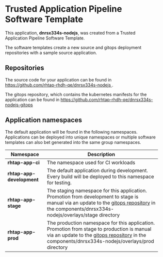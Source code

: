 # Trusted Application Pipeline Software Template

This application, **dnrsx334s-nodejs**, was created from a Trusted Application Pipeline Software Template.

The software templates create a new source and gitops deployment repositories with a sample source application. 

## Repositories

The source code for your application can be found in [https://github.com/rhtap-rhdh-qe/dnrsx334s-nodejs ](https://github.com/rhtap-rhdh-qe/dnrsx334s-nodejs ).
 
The gitops repository, which contains the kubernetes manifests for the application can be found in 
[https://github.com/rhtap-rhdh-qe/dnrsx334s-nodejs-gitops ](https://github.com/rhtap-rhdh-qe/dnrsx334s-nodejs-gitops ) 

## Application namespaces 

The default application will be found in the following namespaces. Applications can be deployed into unique namespaces or multiple software templates can also bet generated into the same group namespaces.  

|  Namespace   |  Description   |  
| -------- | -------- |
| **rhtap-app-ci** | The namespace used for CI workloads |
| **rhtap-app-development** | The default application during development. Every build will be deployed to this namespace for testing. |
| **rhtap-app-stage** | The staging namespace for this application. Promotion from development to stage is manual via an update to the [gitops repository](https://github.com/rhtap-rhdh-qe/dnrsx334s-nodejs-gitops ) in the components/dnrsx334s-nodejs/overlays/stage directory |
| **rhtap-app-prod** | The production namespace for this application. Promotion from stage to production is manual via an update to the [gitops repository](https://github.com/rhtap-rhdh-qe/dnrsx334s-nodejs-gitops ) in the components/dnrsx334s-nodejs/overlays/prod directory |